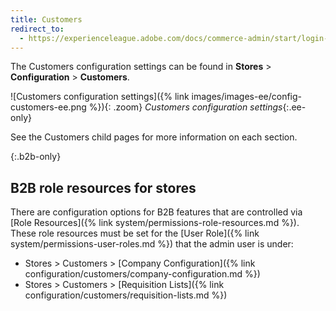 ```yaml
---
title: Customers
redirect_to:
  - https://experienceleague.adobe.com/docs/commerce-admin/start/login-urls.html
---
```


The Customers configuration settings can be found in **Stores** > **Configuration** > **Customers**.

![Customers configuration settings]({% link images/images-ee/config-customers-ee.png %}){: .zoom}
_Customers configuration settings_{:.ee-only} 

See the Customers child pages for more information on each section.

{:.b2b-only}
## B2B role resources for stores

There are configuration options for B2B features that are controlled via [Role Resources]({% link system/permissions-role-resources.md %}). These role resources must be set for the [User Role]({% link system/permissions-user-roles.md %}) that the admin user is under:

- Stores > Customers > [Company Configuration]({% link configuration/customers/company-configuration.md %})
- Stores > Customers > [Requisition Lists]({% link configuration/customers/requisition-lists.md %})
